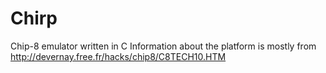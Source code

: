 # Chirp
Chip-8 emulator written in C
Information about the platform is mostly from http://devernay.free.fr/hacks/chip8/C8TECH10.HTM